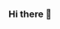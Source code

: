 ### Hi there 👋

<!--
**OSantosKae/OSantosKae** is a ✨ _special_ ✨ repository because its `README.md` (this file) appears on your GitHub profile.

Here are some ideas to get you started:

- 🔭 Hoje eu trabalho como Front-end
- 😄 Pronouns: Ele/Dele
 <div>
  <a href="https://github.com/OSantosKaê">
  <img height="180em" src="https://github-readme-stats.vercel.app/api?username=OSantosKae&show_icons=true&theme=dracula&include_all_commits=true&count_private=true"/>
  <img height="180em" src="https://github-readme-stats.vercel.app/api/top-langs/?username=OSantosKae&layout=compact&langs_count=7&theme=dark"/>
</div>
